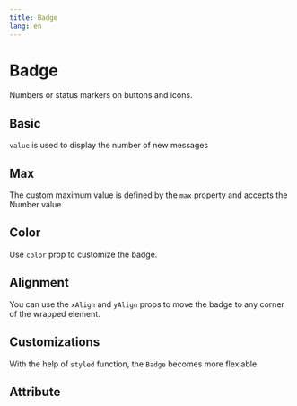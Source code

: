 ```yaml
---
title: Badge
lang: en
---
```


<script setup lang="ts">
  import props from "../../../example/badge/description/en-props.ts";
</script>


# Badge

Numbers or status markers on buttons and icons.

## Basic

`value` is used to display the number of new messages

<demo src="../../../example/badge/basic.vue" />


## Max

The custom maximum value is defined by the `max` property and accepts the Number value.

<demo src="../../../example/badge/max.vue" />

## Color

Use `color` prop to customize the badge.

<demo src="../../../example/badge/color.vue" />

## Alignment

You can use the `xAlign` and `yAlign` props to move the badge to any corner of the wrapped element.

<demo src="../../../example/badge/align.vue" />


## Customizations

With the help of `styled` function, the `Badge` becomes more flexiable.

<demo src="../../../example/badge/custom.vue" />

## Attribute

<table-block type="propsZh" :data="props" />


